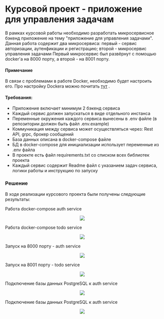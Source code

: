 # Курсовой проект - приложение для управления задачам

В рамках курсовой работы необходимо разработать микросервисное бэкенд приложение на тему "приложение для управления задачами". Данная работа содержит два микросервиса: первый - сервис авторизации, аутенфикации и регистрацию; второй - микросервис управления задачами
Первый микросервис был развёрнут с помощью docker'а на 8000 порту, а второй - на 8001 порту.

#### Примечание 

В связи с проблемами в работе Docker, необходимо будет настроить его. Про настройку Dockera можно почитать <a href="https://huecker.io/" target="_blank">тут</a> .

#### Требования:
-	Приложение включает минимум 2 бэкенд сервиса
-	Каждый сервис должен запускаться в виде отдельного инстанса
-	Переменные окружения каждого сервиса вынесены в .env файле (в репозитории должен быть файл .env.example)
-	Коммуникация между сервиса может осуществляться через: Rest API, grpc, брокер сообщений 
-	База данных описана в docker-compose файле
-	БД в docker-compose для инициализации использует переменные из .env файла
-	В проекте есть файл requirements.txt со списком всех библиотек проекта
-	Каждый сервис содержит Readme файл с указанием задач сервиса, логики работы и инструкцию по запуску


### Решение

В ходе реализации курсового проекта были получены следующие результаты:

Работа docker-compose auth service
<p align="center">
  <img src="https://github.com/hanz0m4/microservice/assets/166024789/2bb77283-cce5-4d4a-b885-5aac3c3d8b4a">
</p>


Работа docker-compose todo service
<p align="center">
  <img src="https://github.com/hanz0m4/microservice/assets/166024789/77977b17-96b6-4669-a2c6-de2da130a3ad">
</p>


Запуск на 8000 порту - auth service
<p align="center">
  <img src="https://github.com/hanz0m4/microservice/assets/166024789/e1e20346-6948-4f48-9be8-218da6878a60)">
</p>

Запуск на 8001 порту - todo service
<p align="center">
  <img src="https://github.com/hanz0m4/microservice/assets/166024789/d051ecc1-9cff-4cd8-9da8-94eec4829ade">
</p>

Подключение базы данных PostgreSQL к auth service

<p align="center">
  <img src="https://github.com/hanz0m4/microservice/assets/166024789/6de70033-b555-4195-862c-5bcda62d978c">
</p>



Подключение базы данных PostgreSQL к auth service

<p align="center">
  <img src="https://github.com/hanz0m4/microservice/assets/166024789/82d24309-e2de-40a8-ad6c-28c208b6998d">
</p>
